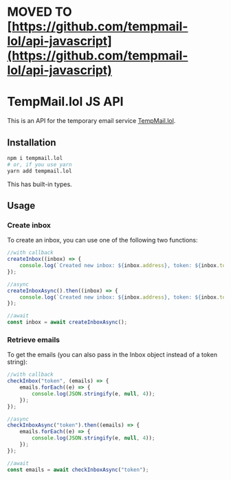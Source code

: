 # MOVED TO [https://github.com/tempmail-lol/api-javascript](https://github.com/tempmail-lol/api-javascript)

# TempMail.lol JS API

This is an API for the temporary email service [TempMail.lol](https://tempmail.lol).

## Installation
```bash
npm i tempmail.lol
# or, if you use yarn
yarn add tempmail.lol
```

This has built-in types.

## Usage

### Create inbox

To create an inbox, you can use one of the following two functions:
```js
//with callback
createInbox((inbox) => {
    console.log(`Created new inbox: ${inbox.address}, token: ${inbox.token}`);
});

//async
createInboxAsync().then((inbox) => {
    console.log(`Created new inbox: ${inbox.address}, token: ${inbox.token}`);
});

//await
const inbox = await createInboxAsync();
```

### Retrieve emails

To get the emails (you can also pass in the Inbox object instead of a token string):
```js
//with callback
checkInbox("token", (emails) => {
    emails.forEach((e) => {
        console.log(JSON.stringify(e, null, 4));
    });
});

//async
checkInboxAsync("token").then((emails) => {
    emails.forEach((e) => {
        console.log(JSON.stringify(e, null, 4));
    });
});

//await
const emails = await checkInboxAsync("token");
```
